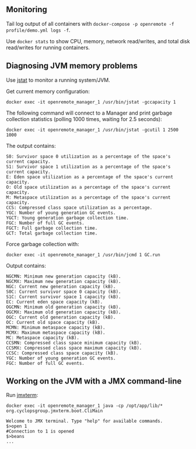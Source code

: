 ## Monitoring

Tail log output of all containers with `docker-compose -p openremote -f profile/demo.yml logs -f`.

Use `docker stats` to show CPU, memory, network read/writes, and total disk read/writes for running containers.


## Diagnosing JVM memory problems

Use [jstat](https://docs.oracle.com/javase/8/docs/technotes/tools/unix/jstat.html) to monitor a running system/JVM. 

Get current memory configuration:

```
docker exec -it openremote_manager_1 /usr/bin/jstat -gccapacity 1
```

The following command will connect to a Manager and print garbage collection statistics (polling 1000 times, waiting for 2.5 seconds):

```
docker exec -it openremote_manager_1 /usr/bin/jstat -gcutil 1 2500 1000
```

The output contains:

```
S0: Survivor space 0 utilization as a percentage of the space's current capacity.
S1: Survivor space 1 utilization as a percentage of the space's current capacity.
E: Eden space utilization as a percentage of the space's current capacity.
O: Old space utilization as a percentage of the space's current capacity.
M: Metaspace utilization as a percentage of the space's current capacity.
CCS: Compressed class space utilization as a percentage.
YGC: Number of young generation GC events.
YGCT: Young generation garbage collection time.
FGC: Number of full GC events.
FGCT: Full garbage collection time.
GCT: Total garbage collection time.
```

Force garbage collection with: 

```
docker exec -it openremote_manager_1 /usr/bin/jcmd 1 GC.run
```

Output contains:

```
NGCMN: Minimum new generation capacity (kB).
NGCMX: Maximum new generation capacity (kB).
NGC: Current new generation capacity (kB).
S0C: Current survivor space 0 capacity (kB).
S1C: Current survivor space 1 capacity (kB).
EC: Current eden space capacity (kB).
OGCMN: Minimum old generation capacity (kB).
OGCMX: Maximum old generation capacity (kB).
OGC: Current old generation capacity (kB).
OC: Current old space capacity (kB).
MCMN: Minimum metaspace capacity (kB).
MCMX: Maximum metaspace capacity (kB).
MC: Metaspace capacity (kB).
CCSMN: Compressed class space minimum capacity (kB).
CCSMX: Compressed class space maximum capacity (kB).
CCSC: Compressed class space capacity (kB).
YGC: Number of young generation GC events.
FGC: Number of full GC events.
```

## Working on the JVM with a JMX command-line

Run [jmxterm](http://wiki.cyclopsgroup.org/jmxterm/manual.html):

```
docker exec -it openremote_manager_1 java -cp /opt/app/lib/* org.cyclopsgroup.jmxterm.boot.CliMain

Welcome to JMX terminal. Type "help" for available commands.
$>open 1
#Connection to 1 is opened
$>beans
...
```
